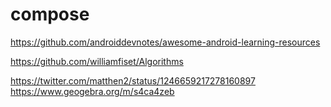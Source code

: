 # compose


https://github.com/androiddevnotes/awesome-android-learning-resources



https://github.com/williamfiset/Algorithms


https://twitter.com/matthen2/status/1246659217278160897
https://www.geogebra.org/m/s4ca4zeb
